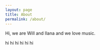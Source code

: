 ```yaml
---
layout: page
title: About
permalink: /about/
---
```


Hi, we are Will and Ilana and we love music.

hi hi hi hi hi hi 
